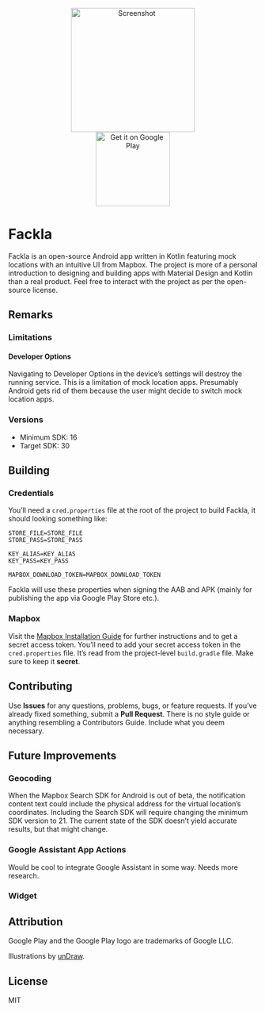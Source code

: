 <p align="center">
  <img alt="Screenshot" width="250" src="https://user-images.githubusercontent.com/7033377/117814363-80a98880-b264-11eb-9c73-b3091c95f5bc.png">
  
  <br>
  
  <a href="https://play.google.com/store/apps/details?id=com.phoqe.fackla&pcampaignid=pcampaignidMKT-Other-global-all-co-prtnr-py-PartBadge-Mar2515-1">
    <img alt="Get it on Google Play" width="150" src="https://play.google.com/intl/en_us/badges/static/images/badges/en_badge_web_generic.png">
  </a>
</p>

# Fackla

Fackla is an open-source Android app written in Kotlin featuring mock locations with an intuitive UI from Mapbox.
The project is more of a personal introduction to designing and building apps with Material Design and Kotlin than a real product.
Feel free to interact with the project as per the open-source license.

## Remarks

### Limitations

#### Developer Options

Navigating to Developer Options in the device’s settings will destroy the running service. This is a limitation of mock location apps. Presumably Android gets rid of them because the user might decide to switch mock location apps.

### Versions

- Minimum SDK: 16
- Target SDK: 30

## Building

### Credentials

You’ll need a `cred.properties` file at the root of the project to build Fackla, it should looking something like:

```
STORE_FILE=STORE_FILE
STORE_PASS=STORE_PASS

KEY_ALIAS=KEY_ALIAS
KEY_PASS=KEY_PASS

MAPBOX_DOWNLOAD_TOKEN=MAPBOX_DOWNLOAD_TOKEN
```

Fackla will use these properties when signing the AAB and APK (mainly for publishing the app via Google Play Store etc.).

### Mapbox

Visit the [Mapbox Installation Guide](https://docs.mapbox.com/android/maps/guides/install) for further instructions and to get a secret access token.
You’ll need to add your secret access token in the `cred.properties` file.
It’s read from the project-level `build.gradle` file. Make sure to keep it **secret**.

## Contributing

Use **Issues** for any questions, problems, bugs, or feature requests. If you’ve already fixed something, submit a **Pull Request**. There is no style guide or anything resembling a Contributors Guide. Include what you deem necessary.

## Future Improvements

### Geocoding

When the Mapbox Search SDK for Android is out of beta, the notification content text could include the physical address for the virtual location’s coordinates.
Including the Search SDK will require changing the minimum SDK version to 21. The current state of the SDK doesn’t yield accurate results, but that might change.

### Google Assistant App Actions

Would be cool to integrate Google Assistant in some way. Needs more research.

### Widget

## Attribution

Google Play and the Google Play logo are trademarks of Google LLC.

Illustrations by [unDraw](https://undraw.co).

## License

MIT
